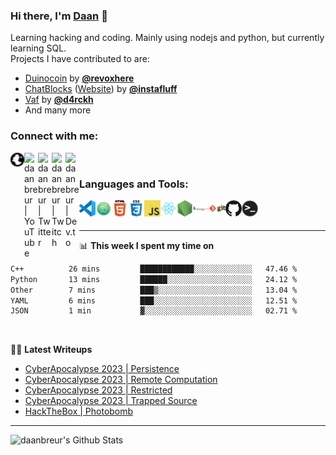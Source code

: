 
### Hi there, I'm [Daan][website] 👋

Learning hacking and coding. Mainly using nodejs and python, but currently learning SQL. </br>
Projects I have contributed to are:
- [Duinocoin](https://github.com/revoxhere/duino-coin) by **[@revoxhere](https://github.com/revoxhere)**
- [ChatBlocks][chatblocksCode] ([Website][chatblocksProd]) by **[@instafluff](https://github.com/instafluff)**
- [Vaf](https://github.com/d4rckh/vaf) by **[@d4rckh](https://github.com/d4rckh)**
- And many more

### Connect with me:

[<img align="left" alt="daanbreur.com" width="22px" src="https://raw.githubusercontent.com/iconic/open-iconic/master/svg/globe.svg" />][website]
[<img align="left" alt="daanbreur | YouTube" width="22px" src="https://cdn.jsdelivr.net/npm/simple-icons@v3/icons/youtube.svg" />][youtube]
[<img align="left" alt="daanbreur | Twitter" width="22px" src="https://cdn.jsdelivr.net/npm/simple-icons@v3/icons/twitter.svg" />][twitter]
[<img align="left" alt="daanbreur | Twitch" width="22px" src="https://cdn.jsdelivr.net/npm/simple-icons@v3/icons/twitch.svg" />][twitch]
[<img align="left" alt="daanbreur | Dev.to" width="22px" src="https://d2fltix0v2e0sb.cloudfront.net/dev-badge.svg" />][devto]

<br />

### Languages and Tools:

<img align="left" alt="Visual Studio Code" width="26px" src="https://raw.githubusercontent.com/github/explore/master/topics/visual-studio-code/visual-studio-code.png" />
<img align="left" alt="Atom" width="26px" src="https://raw.githubusercontent.com/github/explore/master/topics/atom/atom.png" />
<img align="left" alt="HTML5" width="26px" src="https://raw.githubusercontent.com/github/explore/master/topics/html/html.png" />
<img align="left" alt="CSS3" width="26px" src="https://raw.githubusercontent.com/github/explore/master/topics/css/css.png" />
<img align="left" alt="JavaScript" width="26px" src="https://raw.githubusercontent.com/github/explore/master/topics/javascript/javascript.png" />
<img align="left" alt="React" width="26px" src="https://raw.githubusercontent.com/github/explore/master/topics/react/react.png" />
<img align="left" alt="Node.js" width="26px" src="https://raw.githubusercontent.com/github/explore/master/topics/nodejs/nodejs.png" />
<img align="left" alt="MongoDB" width="26px" src="https://raw.githubusercontent.com/github/explore/master/topics/mongodb/mongodb.png" />
<img align="left" alt="Git" width="26px" src="https://raw.githubusercontent.com/github/explore/master/topics/git/git.png" />
<img align="left" alt="GitHub" width="26px" src="https://raw.githubusercontent.com/github/explore/master/topics/github/github.png" />
<img align="left" alt="Terminal" width="26px" src="https://raw.githubusercontent.com/github/explore/master/topics/terminal/terminal.png" />

<br />
<br />

---

📊 **This week I spent my time on**
<!--START_SECTION:waka-->

```txt
C++          26 mins         ████████████░░░░░░░░░░░░░   47.46 %
Python       13 mins         ██████░░░░░░░░░░░░░░░░░░░   24.12 %
Other        7 mins          ███▒░░░░░░░░░░░░░░░░░░░░░   13.04 %
YAML         6 mins          ███░░░░░░░░░░░░░░░░░░░░░░   12.51 %
JSON         1 min           ▓░░░░░░░░░░░░░░░░░░░░░░░░   02.71 %
```

<!--END_SECTION:waka-->

<br />

🐱‍💻 **Latest Writeups**
<!-- WRITEUP:START -->
- [CyberApocalypse 2023 | Persistence](https://blog.daanbreur.systems/post/CA2023-Persistence/)
- [CyberApocalypse 2023 | Remote Computation](https://blog.daanbreur.systems/post/CA2023-RemoteComputation/)
- [CyberApocalypse 2023 | Restricted](https://blog.daanbreur.systems/post/CA2023-Restricted/)
- [CyberApocalypse 2023 | Trapped Source](https://blog.daanbreur.systems/post/CA2023-TrappedSource/)
- [HackTheBox | Photobomb](https://blog.daanbreur.systems/post/htb-Photobomb/)
<!-- WRITEUP:END -->

---

<img align="left" alt="daanbreur's Github Stats" src="https://github-readme-stats.vercel.app/api?username=daanbreur&show_icons=true&hide_border=true" />

[website]: https://daanbreur.systems
[blog]: https://blog.daanbreur.systems
[twitter]: https://twitter.com/portaalg
[twitch]: https://twitch.tv/portaalgaming
[youtube]: https://youtube.com/channel/UCGWs9foruVqIoEf2sLBfJAg
[devto]: https://dev.to/daanbreur

[instafluff]: http://github.com/Instafluff
[chatblocksProd]: https://instafluff.tv/ChatBlocks
[chatblocksCode]: https://github.com/instafluff/ChatBlocks
